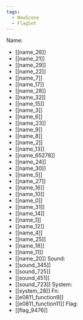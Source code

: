 ```yaml
---
tags:
  - NewScene
  - FlagSet
---
```

Name:
- [[name_26]]
- [[name_21]]
- [[name_29]]
- [[name_22]]
- [[name_7]]
- [[name_17]]
- [[name_28]]
- [[name_32]]
- [[name_15]]
- [[name_3]]
- [[name_6]]
- [[name_23]]
- [[name_9]]
- [[name_8]]
- [[name_2]]
- [[name_13]]
- [[name_65278]]
- [[name_24]]
- [[name_30]]
- [[name_5]]
- [[name_27]]
- [[name_16]]
- [[name_10]]
- [[name_0]]
- [[name_31]]
- [[name_14]]
- [[name_1]]
- [[name_12]]
- [[name_4]]
- [[name_25]]
- [[name_18]]
- [[name_11]]
- [[name_20]]
Sound:
- [[sound_345]]
- [[sound_725]]
- [[sound_451]]
- [[sound_723]]
System:
- [[system_28]]
Fn:
- [[e0811_function9]]
- [[e0811_function11]]
Flag:
- [[flag_9476]]
